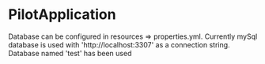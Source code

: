 # PilotApplication
Database can be configured in resources => properties.yml. Currently mySql database is used with 'http://localhost:3307' as a connection string. Database named 'test' has been used
